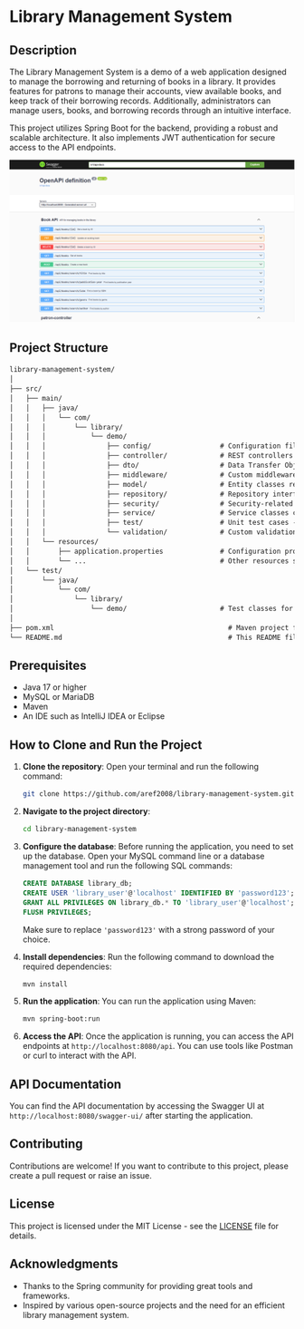 
# Library Management System

## Description

The Library Management System is a demo of a web application designed to manage the borrowing and returning of books in a library. It provides features for patrons to manage their accounts, view available books, and keep track of their borrowing records. Additionally, administrators can manage users, books, and borrowing records through an intuitive interface.

This project utilizes Spring Boot for the backend, providing a robust and scalable architecture. It also implements JWT authentication for secure access to the API endpoints.

![Swagger API Documentation](screenshots/swagger.png)


## Project Structure
```markdown
library-management-system/
│
├── src/
│   ├── main/
│   │   ├── java/
│   │   │   └── com/
│   │   │       └── library/
│   │   │           └── demo/
│   │   │               ├── config/                 # Configuration files for Spring Security and other settings
│   │   │               ├── controller/             # REST controllers for handling API requests
│   │   │               ├── dto/                    # Data Transfer Objects for request and response bodies
│   │   │               ├── middleware/             # Custom middleware such as request logging
│   │   │               ├── model/                  # Entity classes representing database tables
│   │   │               ├── repository/             # Repository interfaces for data access
│   │   │               ├── security/               # Security-related classes such JWT authentication - Todo
│   │   │               ├── service/                # Service classes containing business logic
│   │   │               ├── test/                   # Unit test cases - Todo
│   │   │               └── validation/             # Custom validation classes
│   │   └── resources/
│   │       ├── application.properties              # Configuration properties
│   │       └── ...                                 # Other resources such as static files or templates
│   └── test/
│       └── java/
│           └── com/
│               └── library/
│                   └── demo/                       # Test classes for unit and integration tests
│
├── pom.xml                                           # Maven project file for dependency management
└── README.md                                         # This README file
```

## Prerequisites
- Java 17 or higher
- MySQL or MariaDB
- Maven
- An IDE such as IntelliJ IDEA or Eclipse

## How to Clone and Run the Project

1. **Clone the repository**:
   Open your terminal and run the following command:
   ```bash
   git clone https://github.com/aref2008/library-management-system.git
   ```

2. **Navigate to the project directory**:
   ```bash
   cd library-management-system
   ```

3. **Configure the database**:
   Before running the application, you need to set up the database. Open your MySQL command line or a database management tool and run the following SQL commands:
   ```sql
   CREATE DATABASE library_db;
   CREATE USER 'library_user'@'localhost' IDENTIFIED BY 'password123';
   GRANT ALL PRIVILEGES ON library_db.* TO 'library_user'@'localhost';
   FLUSH PRIVILEGES;
   ```
   Make sure to replace `'password123'` with a strong password of your choice.

4. **Install dependencies**:
   Run the following command to download the required dependencies:
   ```bash
   mvn install
   ```

5. **Run the application**:
   You can run the application using Maven:
   ```bash
   mvn spring-boot:run
   ```

6. **Access the API**:
   Once the application is running, you can access the API endpoints at `http://localhost:8080/api`. You can use tools like Postman or curl to interact with the API.

## API Documentation

You can find the API documentation by accessing the Swagger UI at `http://localhost:8080/swagger-ui/` after starting the application.

## Contributing

Contributions are welcome! If you want to contribute to this project, please create a pull request or raise an issue.

## License

This project is licensed under the MIT License - see the [LICENSE](LICENSE) file for details.

## Acknowledgments

- Thanks to the Spring community for providing great tools and frameworks.
- Inspired by various open-source projects and the need for an efficient library management system.
```

